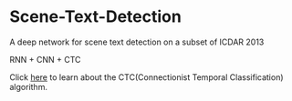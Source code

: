 # Scene-Text-Detection
A deep network for scene text detection on a subset of ICDAR 2013

RNN + CNN + CTC

Click [here](https://distill.pub/2017/ctc/) to learn about the CTC(Connectionist Temporal Classification) algorithm.
